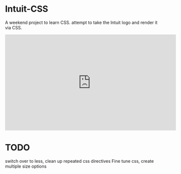 Intuit-CSS
==========

A weekend project to learn CSS. attempt to take the Intuit logo and render it via CSS. 

<iframe width="560" height="315" src="https://github.com/siddharth/intuit-css/intuit.html" frameborder="0">demo</iframe>


TODO
====

switch over to less, clean up repeated css directives 
Fine tune css, create multiple size options


